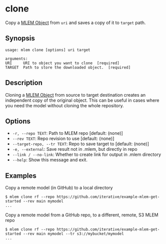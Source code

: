 # clone

Copy a [MLEM Object](/doc/user-guide/basic-concepts#mlem-objects) from `uri` and
saves a copy of it to `target` path.

## Synopsis

```usage
usage: mlem clone [options] uri target

arguments:
URI     URI to object you want to clone  [required]
TARGET  Path to store the downloaded object.  [required]
```

## Description

Cloning a [MLEM Object](/doc/user-guide/basic-concepts#mlem-objects) from source
to target destination creates an independent copy of the original object. This
can be useful in cases where you need the model without cloning the whole
repository.

## Options

- `-r, --repo TEXT`: Path to MLEM repo [default: (none)]
- `--rev TEXT`: Repo revision to use [default: (none)]
- `--target-repo, --tr TEXT`: Repo to save target to [default: (none)]
- `-e, --external`: Save result not in .mlem, but directly in repo
- `--link / --no-link`: Whether to create link for output in .mlem directory
- `--help`: Show this message and exit.

## Examples

Copy a remote model (in GitHub) to a local directory

```mlem
$ mlem clone rf --repo https://github.com/iterative/example-mlem-get-started --rev main mymodel
...
```

Copy a remote model from a GitHub repo, to a different, remote, S3 MLEM repo

```mlem
$ mlem clone rf --repo https://github.com/iterative/example-mlem-get-started --rev main mymodel --tr s3://mybucket/mymodel
...
```
